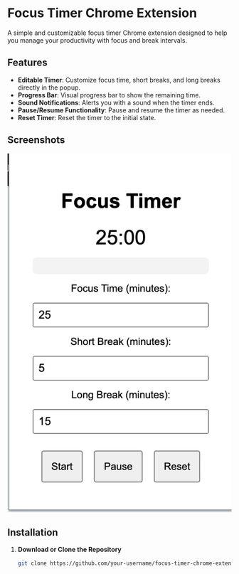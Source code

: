 # Focus Timer Chrome Extension

A simple and customizable focus timer Chrome extension designed to help you manage your productivity with focus and break intervals.

## Features

- **Editable Timer**: Customize focus time, short breaks, and long breaks directly in the popup.
- **Progress Bar**: Visual progress bar to show the remaining time.
- **Sound Notifications**: Alerts you with a sound when the timer ends.
- **Pause/Resume Functionality**: Pause and resume the timer as needed.
- **Reset Timer**: Reset the timer to the initial state.

## Screenshots

![Focus Timer](./screenshots/extension-popup.png)

## Installation

1. **Download or Clone the Repository**

   ```sh
   git clone https://github.com/your-username/focus-timer-chrome-extension.git
